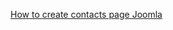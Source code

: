 [How to create contacts page Joomla](https://www.joomlashack.com/blog/joomla/create-a-contact-form-in-joomla/)
